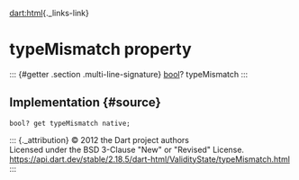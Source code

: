 [dart:html](../../dart-html/dart-html-library){._links-link}

typeMismatch property
=====================

::: {#getter .section .multi-line-signature}
[bool](../../dart-core/bool-class)? typeMismatch
:::

Implementation {#source}
--------------

``` {.language-dart data-language="dart"}
bool? get typeMismatch native;
```

::: {._attribution}
© 2012 the Dart project authors\
Licensed under the BSD 3-Clause \"New\" or \"Revised\" License.\
<https://api.dart.dev/stable/2.18.5/dart-html/ValidityState/typeMismatch.html>
:::
